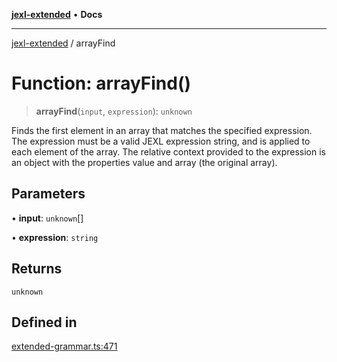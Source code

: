 [**jexl-extended**](../README.md) • **Docs**

***

[jexl-extended](../globals.md) / arrayFind

# Function: arrayFind()

> **arrayFind**(`input`, `expression`): `unknown`

Finds the first element in an array that matches the specified expression.
The expression must be a valid JEXL expression string, and is applied to each element of the array.
The relative context provided to the expression is an object with the properties value and array (the original array).

## Parameters

• **input**: `unknown`[]

• **expression**: `string`

## Returns

`unknown`

## Defined in

[extended-grammar.ts:471](https://github.com/nikoraes/jexl-extended/blob/0d088073b18839315bb7964d107cdd49b0d074cd/src/extended-grammar.ts#L471)
